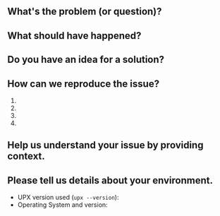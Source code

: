 <!---

IF YOU REMOVE THIS TEMPLATE WE WILL CLOSE YOUR ISSUE WITHOUT RESPONSE.
Just read it and fill in the details we're asking, it saves so much of our time.

-->

## What's the problem (or question)?
<!--- If describing a bug, tell us what happens instead of the expected behavior -->
<!--- If suggesting a change/improvement, explain the difference from current behavior -->

## What should have happened?
<!--- If you're describing a bug, tell us what should happen -->
<!--- If you're suggesting a change/improvement, tell us how it should work -->

## Do you have an idea for a solution?
<!--- Not obligatory, but suggest a fix/reason for the bug, -->
<!--- or ideas how to implement the addition or change -->

## How can we reproduce the issue?
<!--- Provide unambiguous set of steps to reproduce this bug. Include code to reproduce, if relevant -->
1.
2.
3.
4.

## Help us understand your issue by providing context.
<!--- How has this issue affected you? What are you trying to accomplish? -->
<!--- Providing context helps us come up with a solution that is most useful in the real world -->

## Please tell us details about your environment.
<!--- Include as many relevant details about the environment you experienced the bug in -->
* UPX version used (`upx --version`):
* Operating System and version:

